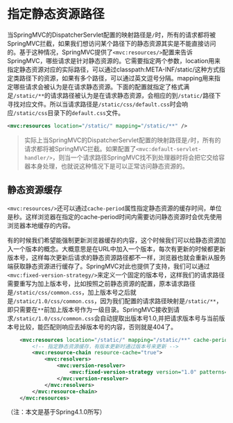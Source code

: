 # 指定静态资源路径

当SpringMVC的DispatcherServlet配置的映射路径是`/`时，所有的请求都将被SpringMVC拦截，如果我们想访问某个路径下的静态资源其实是不能直接访问的。基于这种情况，SpringMVC提供了`<mvc:resources/>`配置来告诉SpringMVC，哪些请求是针对静态资源的。它需要指定两个参数，location用来指定静态资源对应的实际路径，可以通过classpath:META-INF/static/这种方式指定类路径下的资源，如果有多个路径，可以通过英文逗号分隔。mapping用来指定哪些请求会被认为是在请求静态资源。下面的配置就指定了格式满足`/static/**`的请求路径被认为是在请求静态资源，会相应的到`/static/`路径下寻找对应文件。所以当请求路径是`/static/css/default.css`时会响应`/static/css`目录下的`default.css`文件。

```xml
<mvc:resources location="/static/" mapping="/static/**" />
```

> 实际上当SpringMVC的DispatcherServlet配置的映射路径是`/`时，所有的请求都将被SpringMVC拦截。如果配置了`<mvc:default-servlet-handler/>`，则当一个请求路径SpringMVC找不到处理器时将会把它交给容器本身处理，也就说这种情况下是可以正常访问静态资源的。

## 静态资源缓存

`<mvc:resources/>`还可以通过`cache-period`属性指定静态资源的缓存时间，单位是秒。这样浏览器在指定的cache-period时间内需要访问静态资源时会优先使用浏览器本地缓存的内容。

有的时候我们希望能强制更新浏览器缓存的内容，这个时候我们可以给静态资源加入一个版本的概念。大概意思是在URL中加入一个版本，每次有更新的时候都更新版本号，这样每次更新后请求的静态资源路径都不一样，浏览器也就会重新从服务端获取静态资源进行缓存了。SpringMVC对此也提供了支持，我们可以通过`<mvc:fixed-version-strategy/>`来定义一个固定的版本号，这样我们的请求路径需要重写为加上版本号，比如按照之前静态资源的配置，原本请求路径是`/static/css/common.css`，加上版本号之后就是`/static/1.0/css/common.css`，因为我们配置的请求路径映射是`/static/**`，即只需要在`**`前加上版本号作为一级目录。SpringMVC接收到请求`/static/1.0/css/common.css`会自动提取出版本号1.0,并把请求版本号与当前版本号比较，能匹配则响应去掉版本号的内容，否则就是404了。

```xml
    <mvc:resources location="/static/" mapping="/static/**" cache-period="600">
        <!-- 指定静态资源缓存，有版本更新时通过版本号来更新 -->
        <mvc:resource-chain resource-cache="true">
            <mvc:resolvers>
                <mvc:version-resolver>
                    <mvc:fixed-version-strategy version="1.0" patterns="/**" />
                </mvc:version-resolver>
            </mvc:resolvers>
        </mvc:resource-chain>
    </mvc:resources>
```


（注：本文是基于Spring4.1.0所写）


